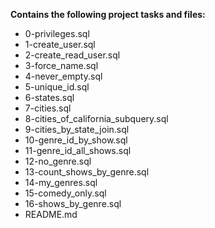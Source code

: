 __Contains the following project tasks and files:__  
* 0-privileges.sql  
* 1-create_user.sql  
* 2-create_read_user.sql  
* 3-force_name.sql  
* 4-never_empty.sql  
* 5-unique_id.sql  
* 6-states.sql  
* 7-cities.sql  
* 8-cities_of_california_subquery.sql  
* 9-cities_by_state_join.sql  
* 10-genre_id_by_show.sql  
* 11-genre_id_all_shows.sql  
* 12-no_genre.sql  
* 13-count_shows_by_genre.sql  
* 14-my_genres.sql  
* 15-comedy_only.sql  
* 16-shows_by_genre.sql  
* README.md
